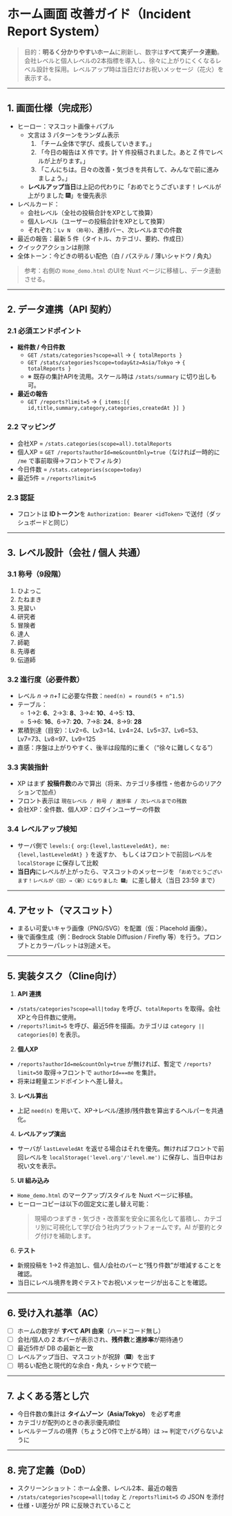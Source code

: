 # ホーム画面 改善ガイド（Incident Report System）

> 目的：**明るく分かりやすいホーム**に刷新し、数字は**すべて実データ連動**。会社レベルと個人レベルの2本指標を導入し、徐々に上がりにくくなるレベル設計を採用。レベルアップ時は当日だけお祝いメッセージ（花火）を表示する。

---

## 1. 画面仕様（完成形）
- ヒーロー：マスコット画像＋バブル
  - 文言は 3 パターンをランダム表示
    1) 「チーム全体で学び、成長していきます。」
    2) 「今日の報告は X 件です。計 Y 件投稿されました。あと Z 件でレベルが上がります。」
    3) 「こんにちは。日々の改善・気づきを共有して、みんなで前に進みましょう。」
  - **レベルアップ当日**は上記の代わりに「おめでとうございます！レベルが上がりました 🎆」を優先表示
- レベルカード：
  - 会社レベル（全社の投稿合計をXPとして換算）
  - 個人レベル（ユーザーの投稿合計をXPとして換算）
  - それぞれ：`Lv N 〈称号〉`、進捗バー、次レベルまでの件数
- 最近の報告：最新 5 件（タイトル、カテゴリ、要約、作成日）
- クイックアクションは削除
- 全体トーン：今どきの明るい配色（白 / パステル / 薄いシャドウ / 角丸）

> 参考：右側の `Home_demo.html` のUIを Nuxt ページに移植し、データ連動させる。

---

## 2. データ連携（API 契約）
### 2.1 必須エンドポイント
- **総件数 / 今日件数**
  - `GET /stats/categories?scope=all` → `{ totalReports }`
  - `GET /stats/categories?scope=today&tz=Asia/Tokyo` → `{ totalReports }`
  - ※ 既存の集計APIを流用。スケール時は `/stats/summary` に切り出しも可。
- **最近の報告**
  - `GET /reports?limit=5` → `{ items:[{ id,title,summary,category,categories,createdAt }] }`

### 2.2 マッピング
- 会社XP = `/stats.categories(scope=all).totalReports`
- 個人XP = `GET /reports?authorId=me&countOnly=true`（なければ一時的に `/me` で事前取得→フロントでフィルタ）
- 今日件数 = `/stats.categories(scope=today)`
- 最近5件 = `/reports?limit=5`

### 2.3 認証
- フロントは **IDトークン**を `Authorization: Bearer <idToken>` で送付（ダッシュボードと同じ）

---

## 3. レベル設計（会社 / 個人 共通）
### 3.1 称号（9段階）
1. ひよっこ  
2. たねまき  
3. 見習い  
4. 研究者  
5. 冒険者  
6. 達人  
7. 師範  
8. 先導者  
9. 伝道師

### 3.2 進行度（必要件数）
- レベル *n → n+1* に必要な件数：`need(n) = round(5 + n^1.5)`
- テーブル：
  - 1→2: **6**、2→3: **8**、3→4: **10**、4→5: **13**、
  - 5→6: **16**、6→7: **20**、7→8: **24**、8→9: **28**
- 累積到達（目安）：Lv2=6、Lv3=14、Lv4=24、Lv5=37、Lv6=53、Lv7=73、Lv8=97、Lv9=125
- 直感：序盤は上がりやすく、後半は段階的に重く（“徐々に難しくなる”）

### 3.3 実装指針
- XP はまず **投稿件数**のみで算出（将来、カテゴリ多様性・他者からのリアクションで加点）
- フロント表示は `現在レベル / 称号 / 進捗率 / 次レベルまでの残数`
- 会社XP：全件数、個人XP：ログインユーザーの件数

### 3.4 レベルアップ検知
- サーバ側で `levels:{ org:{level,lastLeveledAt}, me:{level,lastLeveledAt} }` を返すか、
  もしくはフロントで前回レベルを `localStorage` に保存して比較
- **当日内**にレベルが上がったら、マスコットのメッセージを
  `「おめでとうございます！レベルが〈旧〉→〈新〉になりました 🎆」` に差し替え（当日 23:59 まで）

---

## 4. アセット（マスコット）
- まるい可愛いキャラ画像（PNG/SVG）を配置（仮：Placehold 画像）。
- 後で画像生成（例：Bedrock Stable Diffusion / Firefly 等）を行う。プロンプトとカラーパレットは別途メモ。

---

## 5. 実装タスク（Cline向け）
1) **API 連携**  
- `/stats/categories?scope=all|today` を呼び、`totalReports` を取得。会社XPと今日件数に使用。
- `/reports?limit=5` を呼び、最近5件を描画。カテゴリは `category || categories[0]` を表示。

2) **個人XP**  
- `/reports?authorId=me&countOnly=true` が無ければ、暫定で `/reports?limit=50` 取得→フロントで `authorId===me` を集計。
- 将来は軽量エンドポイントへ差し替え。

3) **レベル算出**  
- 上記 `need(n)` を用いて、XP→レベル/進捗/残件数を算出するヘルパーを共通化。

4) **レベルアップ演出**  
- サーバが `lastLeveledAt` を返せる場合はそれを優先。無ければフロントで前回レベルを `localStorage('level.org'/'level.me')` に保存し、当日中はお祝い文を表示。

5) **UI 組み込み**  
- `Home_demo.html` のマークアップ/スタイルを Nuxt ページに移植。
- ヒーローコピーは以下の固定文に差し替え可能：
  > 現場のつまずき・気づき・改善案を安全に匿名化して蓄積し、カテゴリ別に可視化して学び合う社内プラットフォームです。AI が要約とタグ付けを補助します。

6) **テスト**  
- 新規投稿を 1→2 件追加し、個人/会社のバーと“残り件数”が増減することを確認。
- 当日にレベル境界を跨ぐテストでお祝いメッセージが出ることを確認。

---

## 6. 受け入れ基準（AC）
- [ ] ホームの数字が **すべて API 由来**（ハードコード無し）
- [ ] 会社/個人の 2 本バーが表示され、**残件数**と**進捗率**が期待通り
- [ ] 最近5件が DB の最新と一致
- [ ] レベルアップ当日、マスコットが祝辞（🎆）を出す
- [ ] 明るい配色と現代的な余白・角丸・シャドウで統一

---

## 7. よくある落とし穴
- 今日件数の集計は **タイムゾーン（Asia/Tokyo）** を必ず考慮
- カテゴリが配列のときの表示優先順位
- レベルテーブルの境界（ちょうど0件で上がる時）は `>=` 判定でバグらないように

---

## 8. 完了定義（DoD）
- スクリーンショット：ホーム全景、レベル2本、最近の報告
- `/stats/categories?scope=all|today` と `/reports?limit=5` の JSON を添付
- 仕様・UI差分が PR に反映されていること

